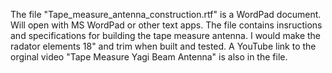 The file "Tape_measure_antenna_construction.rtf" is a WordPad document. Will open with MS WordPad or other text apps.
The file contains insructions and specifications for building the tape measure antenna. I would make the radator elements 18" and trim when built and tested. 
A YouTube link to the orginal video "Tape Measure Yagi Beam Antenna" is also in the file.

